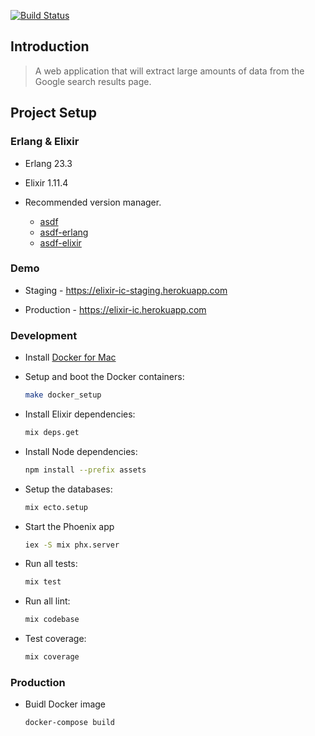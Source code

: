 [![Build Status](https://github.com/edgarss/elixir_ic/actions/workflows/test.yml/badge.svg)](https://github.com/edgarss/elixir_ic)

## Introduction

> A web application that will extract large amounts of data from the Google search results page.

## Project Setup

### Erlang & Elixir

* Erlang 23.3

* Elixir 1.11.4

* Recommended version manager.

  - [asdf](https://github.com/asdf-vm/asdf)
  - [asdf-erlang](https://github.com/asdf-vm/asdf-erlang)
  - [asdf-elixir](https://github.com/asdf-vm/asdf-elixir)

### Demo

* Staging - https://elixir-ic-staging.herokuapp.com

* Production - https://elixir-ic.herokuapp.com

### Development

* Install [Docker for Mac](https://docs.docker.com/docker-for-mac/install/)

* Setup and boot the Docker containers:

  ```sh
  make docker_setup
  ```

* Install Elixir dependencies:

  ```sh
  mix deps.get
  ```

* Install Node dependencies:

  ```sh
  npm install --prefix assets
  ```

* Setup the databases:

  ```sh
  mix ecto.setup
  ```

* Start the Phoenix app

  ```sh
  iex -S mix phx.server
  ```

* Run all tests:

  ```sh
  mix test 
  ```

* Run all lint:

  ```sh
  mix codebase 
  ```
  
* Test coverage:

  ```sh
  mix coverage 
  ```

### Production

* Buidl Docker image

  ```sh
  docker-compose build
  ```
